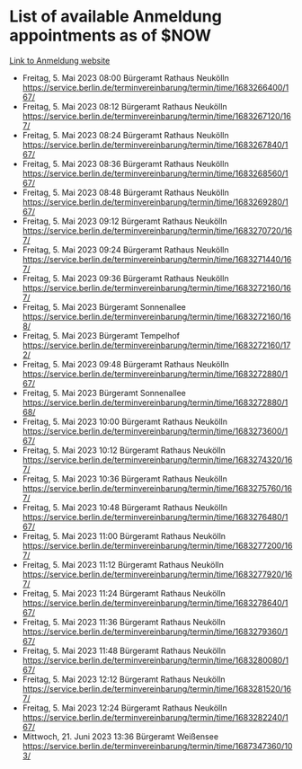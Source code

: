# List of available Anmeldung appointments as of $NOW
[Link to Anmeldung website](https://service.berlin.de/terminvereinbarung/termin/tag.php?termin=1&anliegen[]=120686&dienstleisterlist=122210,122217,327316,122219,327312,122227,327314,122231,327346,122243,327348,122254,122252,329742,122260,329745,122262,329748,122271,327278,122273,327274,122277,327276,330436,122280,327294,122282,327290,122284,327292,122291,327270,122285,327266,122286,327264,122296,327268,150230,329760,122297,327286,122294,327284,122312,329763,122314,329775,122304,327330,122311,327334,122309,327332,317869,122281,327352,122279,329772,122283,122276,327324,122274,327326,122267,329766,122246,327318,122251,327320,122257,327322,122208,327298,122226,327300&herkunft=http%3A%2F%2Fservice.berlin.de%2Fdienstleistung%2F120686%2F)
- Freitag, 5. Mai 2023 08:00 Bürgeramt Rathaus Neukölln https://service.berlin.de/terminvereinbarung/termin/time/1683266400/167/
- Freitag, 5. Mai 2023 08:12 Bürgeramt Rathaus Neukölln https://service.berlin.de/terminvereinbarung/termin/time/1683267120/167/
- Freitag, 5. Mai 2023 08:24 Bürgeramt Rathaus Neukölln https://service.berlin.de/terminvereinbarung/termin/time/1683267840/167/
- Freitag, 5. Mai 2023 08:36 Bürgeramt Rathaus Neukölln https://service.berlin.de/terminvereinbarung/termin/time/1683268560/167/
- Freitag, 5. Mai 2023 08:48 Bürgeramt Rathaus Neukölln https://service.berlin.de/terminvereinbarung/termin/time/1683269280/167/
- Freitag, 5. Mai 2023 09:12 Bürgeramt Rathaus Neukölln https://service.berlin.de/terminvereinbarung/termin/time/1683270720/167/
- Freitag, 5. Mai 2023 09:24 Bürgeramt Rathaus Neukölln https://service.berlin.de/terminvereinbarung/termin/time/1683271440/167/
- Freitag, 5. Mai 2023 09:36 Bürgeramt Rathaus Neukölln https://service.berlin.de/terminvereinbarung/termin/time/1683272160/167/
- Freitag, 5. Mai 2023  Bürgeramt Sonnenallee https://service.berlin.de/terminvereinbarung/termin/time/1683272160/168/
- Freitag, 5. Mai 2023  Bürgeramt Tempelhof https://service.berlin.de/terminvereinbarung/termin/time/1683272160/172/
- Freitag, 5. Mai 2023 09:48 Bürgeramt Rathaus Neukölln https://service.berlin.de/terminvereinbarung/termin/time/1683272880/167/
- Freitag, 5. Mai 2023  Bürgeramt Sonnenallee https://service.berlin.de/terminvereinbarung/termin/time/1683272880/168/
- Freitag, 5. Mai 2023 10:00 Bürgeramt Rathaus Neukölln https://service.berlin.de/terminvereinbarung/termin/time/1683273600/167/
- Freitag, 5. Mai 2023 10:12 Bürgeramt Rathaus Neukölln https://service.berlin.de/terminvereinbarung/termin/time/1683274320/167/
- Freitag, 5. Mai 2023 10:36 Bürgeramt Rathaus Neukölln https://service.berlin.de/terminvereinbarung/termin/time/1683275760/167/
- Freitag, 5. Mai 2023 10:48 Bürgeramt Rathaus Neukölln https://service.berlin.de/terminvereinbarung/termin/time/1683276480/167/
- Freitag, 5. Mai 2023 11:00 Bürgeramt Rathaus Neukölln https://service.berlin.de/terminvereinbarung/termin/time/1683277200/167/
- Freitag, 5. Mai 2023 11:12 Bürgeramt Rathaus Neukölln https://service.berlin.de/terminvereinbarung/termin/time/1683277920/167/
- Freitag, 5. Mai 2023 11:24 Bürgeramt Rathaus Neukölln https://service.berlin.de/terminvereinbarung/termin/time/1683278640/167/
- Freitag, 5. Mai 2023 11:36 Bürgeramt Rathaus Neukölln https://service.berlin.de/terminvereinbarung/termin/time/1683279360/167/
- Freitag, 5. Mai 2023 11:48 Bürgeramt Rathaus Neukölln https://service.berlin.de/terminvereinbarung/termin/time/1683280080/167/
- Freitag, 5. Mai 2023 12:12 Bürgeramt Rathaus Neukölln https://service.berlin.de/terminvereinbarung/termin/time/1683281520/167/
- Freitag, 5. Mai 2023 12:24 Bürgeramt Rathaus Neukölln https://service.berlin.de/terminvereinbarung/termin/time/1683282240/167/
- Mittwoch, 21. Juni 2023 13:36 Bürgeramt Weißensee https://service.berlin.de/terminvereinbarung/termin/time/1687347360/103/
